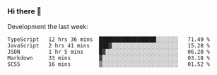 ### Hi there 👋

Development the last week:
<!--START_SECTION:waka-->

```text
TypeScript   12 hrs 36 mins  ██████████████████░░░░░░░   71.49 %
JavaScript   2 hrs 41 mins   ███▓░░░░░░░░░░░░░░░░░░░░░   15.28 %
JSON         1 hr 5 mins     █▓░░░░░░░░░░░░░░░░░░░░░░░   06.20 %
Markdown     33 mins         ▓░░░░░░░░░░░░░░░░░░░░░░░░   03.18 %
SCSS         16 mins         ▒░░░░░░░░░░░░░░░░░░░░░░░░   01.52 %
```

<!--END_SECTION:waka-->

<!--
**JASONPANGGO/jasonpanggo** is a ✨ _special_ ✨ repository because its `README.md` (this file) appears on your GitHub profile.

Here are some ideas to get you started:

- 🔭 I’m currently working on ...
- 🌱 I’m currently learning ...
- 👯 I’m looking to collaborate on ...
- 🤔 I’m looking for help with ...
- 💬 Ask me about ...
- 📫 How to reach me: ...
- 😄 Pronouns: ...
- ⚡ Fun fact: ...
-->

